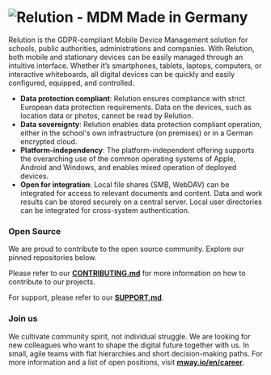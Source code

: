 # ![Relution - MDM Made in Germany](https://github.com/user-attachments/assets/677c8c12-1453-4ba2-92ff-e47910b13e87)

Relution is the GDPR-compliant Mobile Device Management solution for schools, public authorities, administrations and companies. With Relution, both mobile and stationary devices can be easily managed through an intuitive interface. Whether it’s smartphones, tablets, laptops, computers, or interactive whiteboards, all digital devices can be quickly and easily configured, equipped, and controlled.

- **Data protection compliant**: Relution ensures compliance with strict European data protection requirements. Data on the devices, such as location data or photos, cannot be read by Relution.
- **Data sovereignty**: Relution enables data protection compliant operation, either in the school's own infrastructure (on premises) or in a German encrypted cloud.
- **Platform-independency**: The platform-independent offering supports the overarching use of the common operating systems of Apple, Android and Windows, and enables mixed operation of deployed devices.
- **Open for integration**: Local file shares (SMB, WebDAV) can be integrated for access to relevant documents and content. Data and work results can be stored securely on a central server. Local user directories can be integrated for cross-system authentication.

### Open Source

We are proud to contribute to the open source community. Explore our pinned repositories below.

Please refer to our **[CONTRIBUTING.md](https://github.com/relution-io/.github/blob/main/CONTRIBUTING.md)** for more information on how to contribute to our projects.

For support, please refer to our **[SUPPORT.md](https://github.com/relution-io/.github/blob/main/SUPPORT.md)**.

### Join us

We cultivate community spirit, not individual struggle. We are looking for new colleagues who want to shape the digital future together with us. In small, agile teams with flat hierarchies and short decision-making paths. For more information and a list of open positions, visit **[mway.io/en/career](https://mway.io/en/career)**.

